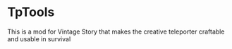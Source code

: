 # TpTools
This is a mod for Vintage Story that makes the creative teleporter craftable and usable in survival
